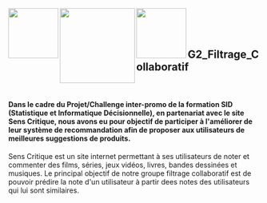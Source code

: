 <img src="http://departement-math.univ-tlse3.fr/medias/photo/logosidbigdata_1518444334675-png?ID_FICHE=301126" width="100" align="left"/>
<img src="https://upload.wikimedia.org/wikipedia/fr/a/a4/Logo_UT3.jpg" width="150" align="left"/>
<img src="https://www.senscritique.com/senscritique.png" width="100" align="left"/>
<br />
<br />
<br />
<h2>G2_Filtrage_Collaboratif</h2>
<br />
<h4>Dans le cadre du Projet/Challenge inter-promo de la formation SID (Statistique et Informatique Décisionnelle), en partenariat avec le site Sens Critique, nous avons eu pour objectif de participer à l'améliorer de leur système de recommandation afin de proposer aux utilisateurs de meilleures suggestions de produits.</h4>
Sens Critique est un site internet permettant à ses utilisateurs de noter et commenter des films, séries, jeux vidéos, livres, bandes dessinées et musiques.
Le principal objectif de notre groupe filtrage collaboratif est de pouvoir prédire la note d'un utilisateur à partir dees notes des utilisateurs qui lui sont similaires.</h4>



